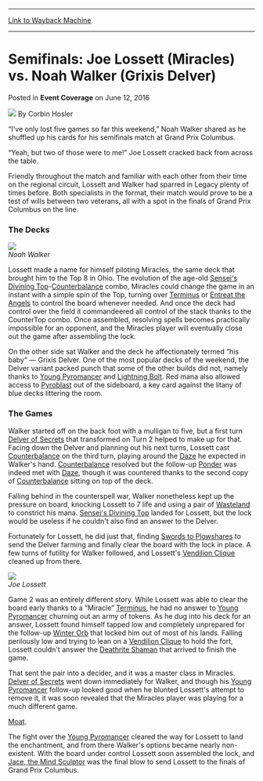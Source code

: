 
---
[Link to Wayback Machine](https://web.archive.org/web/20161013152856/http://magic.wizards.com/en/events/coverage/gpcol16/semifinals-joe-lossett-vs-noah-walker-2016-06-12)

[_metadata_:author]:- "Corbin Hosler"
[_metadata_:description]:- "“I've only lost five games so far this weekend,” Noah Walker shared as he shuffled up his cards for his semifinals match at Grand Prix Columbus.&#13; &#13; “Yeah, but two of those were to me!” Joe Lossett cracked back from across the table.&#13; &#13; Friendly throughout the match and familiar with each other from their time on the regional circuit, Lossett and Walker had sparred in Legacy plenty of times before. Both specialists in the format, their match would prove to be a test of wills between two veterans, all with a spot in the finals of Grand Prix Columbus on the line."
[_metadata_:generator]:- "Drupal 7 (http://drupal.org)"
[_metadata_:node]:- "1029236"
[_metadata_:publish_date]:- "2016-06-12"
[_metadata_:source]:- "div-main-content"
[_metadata_:title]:- "Semifinals: Joe Lossett (Miracles) vs. Noah Walker (Grixis Delver)"
[_metadata_:wayback_capture_timestamp]:- "2016-10-13 15:28:56"
[_metadata_:wayback_raw_url]:- "https://web.archive.org/web/20161013152856id_/http://magic.wizards.com/en/events/coverage/gpcol16/semifinals-joe-lossett-vs-noah-walker-2016-06-12"
[_metadata_:wayback_url]:- "http://magic.wizards.com/en/events/coverage/gpcol16/semifinals-joe-lossett-vs-noah-walker-2016-06-12"
---


Semifinals: Joe Lossett (Miracles) vs. Noah Walker (Grixis Delver)
==================================================================



 Posted in **Event Coverage**
 on June 12, 2016 






![](https://media.magic.wizards.com/styles/auth_small/public/images/person/hosler.jpg)
By Corbin Hosler











“I've only lost five games so far this weekend,” Noah Walker shared as he shuffled up his cards for his semifinals match at Grand Prix Columbus.


“Yeah, but two of those were to me!” Joe Lossett cracked back from across the table.


Friendly throughout the match and familiar with each other from their time on the regional circuit, Lossett and Walker had sparred in Legacy plenty of times before. Both specialists in the format, their match would prove to be a test of wills between two veterans, all with a spot in the finals of Grand Prix Columbus on the line.


### The Decks


![](https://media.wizards.com/2016/events/gpcol16/sf_GPCOLUMBUS_16WALKERt4.jpg)  
*Noah Walker*


Lossett made a name for himself piloting Miracles, the same deck that brought him to the Top 8 in Ohio. The evolution of the age-old [Sensei's Divining Top](http://gatherer.wizards.com/Pages/Card/Details.aspx?name=Sensei%27s+Divining+Top)-[Counterbalance](http://gatherer.wizards.com/Pages/Card/Details.aspx?name=Counterbalance) combo, Miracles could change the game in an instant with a simple spin of the Top, turning over [Terminus](http://gatherer.wizards.com/Pages/Card/Details.aspx?name=Terminus) or [Entreat the Angels](http://gatherer.wizards.com/Pages/Card/Details.aspx?name=Entreat+the+Angels) to control the board whenever needed. And once the deck had control over the field it commandeered all control of the stack thanks to the CounterTop combo. Once assembled, resolving spells becomes practically impossible for an opponent, and the Miracles player will eventually close out the game after assembling the lock.


On the other side sat Walker and the deck he affectionately termed “his baby” — Grixis Delver. One of the most popular decks of the weekend, the Delver variant packed punch that some of the other builds did not, namely thanks to [Young Pyromancer](http://gatherer.wizards.com/Pages/Card/Details.aspx?name=Young+Pyromancer) and [Lightning Bolt](http://gatherer.wizards.com/Pages/Card/Details.aspx?name=Lightning+Bolt). Red mana also allowed access to [Pyroblast](http://gatherer.wizards.com/Pages/Card/Details.aspx?name=Pyroblast) out of the sideboard, a key card against the litany of blue decks littering the room.


### **The Games**


Walker started off on the back foot with a mulligan to five, but a first turn [Delver of Secrets](http://gatherer.wizards.com/Pages/Card/Details.aspx?name=Delver+of+Secrets) that transformed on Turn 2 helped to make up for that. Facing down the Delver and planning out his next turns, Lossett cast [Counterbalance](http://gatherer.wizards.com/Pages/Card/Details.aspx?name=Counterbalance) on the third turn, playing around the [Daze](http://gatherer.wizards.com/Pages/Card/Details.aspx?name=Daze) he expected in Walker's hand. [Counterbalance](http://gatherer.wizards.com/Pages/Card/Details.aspx?name=Counterbalance) resolved but the follow-up [Ponder](http://gatherer.wizards.com/Pages/Card/Details.aspx?name=Ponder) was indeed met with [Daze](http://gatherer.wizards.com/Pages/Card/Details.aspx?name=Daze), though it was countered thanks to the second copy of [Counterbalance](http://gatherer.wizards.com/Pages/Card/Details.aspx?name=Counterbalance) sitting on top of the deck.


Falling behind in the counterspell war, Walker nonetheless kept up the pressure on board, knocking Lossett to 7 life and using a pair of [Wasteland](http://gatherer.wizards.com/Pages/Card/Details.aspx?name=Wasteland) to constrict his mana. [Sensei's Divining Top](http://gatherer.wizards.com/Pages/Card/Details.aspx?name=Sensei%27s+Divining+Top) landed for Lossett, but the lock would be useless if he couldn't also find an answer to the Delver.


Fortunately for Lossett, he did just that, finding [Swords to Plowshares](http://gatherer.wizards.com/Pages/Card/Details.aspx?name=Swords+to+Plowshares) to send the Delver farming and finally clear the board with the lock in place. A few turns of futility for Walker followed, and Lossett's [Vendilion Clique](http://gatherer.wizards.com/Pages/Card/Details.aspx?name=Vendilion+Clique) cleaned up from there.


![](https://media.wizards.com/2016/events/gpcol16/f_GPCOLUMBUS_16LOSSETTt4.jpg)  
*Joe Lossett*


Game 2 was an entirely different story. While Lossett was able to clear the board early thanks to a “Miracle” [Terminus](http://gatherer.wizards.com/Pages/Card/Details.aspx?name=Terminus), he had no answer to [Young Pyromancer](http://gatherer.wizards.com/Pages/Card/Details.aspx?name=Young+Pyromancer) churning out an army of tokens. As he dug into his deck for an answer, Lossett found himself tapped low and completely unprepared for the follow-up [Winter Orb](http://gatherer.wizards.com/Pages/Card/Details.aspx?name=Winter+Orb) that locked him out of most of his lands. Falling perilously low and trying to lean on a [Vendilion Clique](http://gatherer.wizards.com/Pages/Card/Details.aspx?name=Vendilion+Clique) to hold the fort, Lossett couldn't answer the [Deathrite Shaman](http://gatherer.wizards.com/Pages/Card/Details.aspx?name=Deathrite+Shaman) that arrived to finish the game.


That sent the pair into a decider, and it was a master class in Miracles. [Delver of Secrets](http://gatherer.wizards.com/Pages/Card/Details.aspx?name=Delver+of+Secrets) went down immediately for Walker, and though his [Young Pyromancer](http://gatherer.wizards.com/Pages/Card/Details.aspx?name=Young+Pyromancer) follow-up looked good when he blunted Lossett's attempt to remove it, it was soon revealed that the Miracles player was playing for a much different game.


[Moat](http://gatherer.wizards.com/Pages/Card/Details.aspx?name=Moat).


The fight over the [Young Pyromancer](http://gatherer.wizards.com/Pages/Card/Details.aspx?name=Young+Pyromancer) cleared the way for Lossett to land the enchantment, and from there Walker's options became nearly non-existent. With the board under control Lossett soon assembled the lock, and [Jace, the Mind Sculptor](http://gatherer.wizards.com/Pages/Card/Details.aspx?name=Jace%2C+the+Mind+Sculptor) was the final blow to send Lossett to the finals of Grand Prix Columbus.








